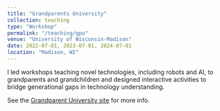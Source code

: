```yaml
---
title: "Grandparents University"
collection: teaching
type: "Workshop"
permalink: "/teaching/gpu"
venue: "University of Wisconsin-Madison"
date: 2022-07-01, 2023-07-01, 2024-07-01
location: "Madison, WI"
---
```


I led workshops teaching novel technologies, including robots and AI, to grandparents and grandchildren and designed interactive activities to bridge generational gaps in technology understanding.

See the [Grandparent University site](https://uwalumni.com/grandparents-university/) for more info.
